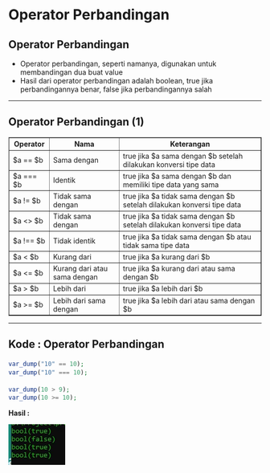 # Operator Perbandingan

## Operator Perbandingan

- Operator perbandingan, seperti namanya, digunakan untuk membandingan dua buat value
- Hasil dari operator perbandingan adalah boolean, true jika perbandingannya benar, false jika perbandingannya salah

---

## Operator Perbandingan (1)

<table border="1" width="100%">
    <tr>
        <th>Operator</th>
        <th>Nama</th>
        <th>Keterangan</th>
    </tr>
    <tr>
        <td>$a == $b</td>
        <td>Sama dengan</td>
        <td>true jika $a sama dengan $b setelah dilakukan konversi tipe data</td>
    </tr>
    <tr>
        <td>$a === $b</td>
        <td>Identik</td>
        <td>true jika $a sama dengan $b dan memiliki tipe data yang sama</td>
    </tr>
    <tr>
        <td>$a != $b</td>
        <td>Tidak sama dengan</td>
        <td>true jika $a tidak sama dengan $b setelah dilakukan konversi tipe data</td>
    </tr>
    <tr>
        <td>$a <> $b</td>
        <td>Tidak sama dengan</td>
        <td>true jika $a tidak sama dengan $b setelah dilakukan konversi tipe data</td>
    </tr>
    <tr>
        <td>$a !== $b</td>
        <td>Tidak identik</td>
        <td>true jika $a tidak sama dengan $b atau tidak sama tipe data</td>
    </tr>
    <tr>
        <td>$a < $b</td>
        <td>Kurang dari</td>
        <td>true jika $a kurang dari $b</td>
    </tr>
    <tr>
        <td>$a <= $b</td>
        <td>Kurang dari atau sama dengan</td>
        <td>true jika $a kurang dari atau sama dengan $b</td>
    </tr>
    <tr>
        <td>$a > $b</td>
        <td>Lebih dari</td>
        <td>true jika $a lebih dari $b</td>
    </tr>
    <tr>
        <td>$a >= $b</td>
        <td>Lebih dari sama dengan</td>
        <td>true jika $a lebih dari atau sama dengan $b</td>
    </tr>
</table>

---

## Kode : Operator Perbandingan

```php
var_dump("10" == 10);
var_dump("10" === 10);

var_dump(10 > 9);
var_dump(10 >= 10);
```

**Hasil :**

![1](../assets/img/13/1.webp)